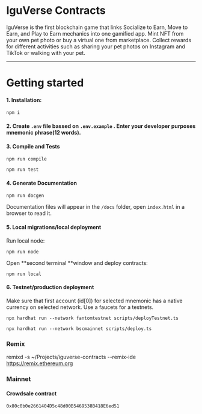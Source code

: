 # IguVerse Contracts

IguVerse is the first blockchain game that links Socialize to Earn, Move to Earn, and Play to Earn mechanics into one gamified app. Mint NFT from your own pet photo or buy a virtual one from marketplace. Collect rewards for different activities such as sharing your pet photos on Instagram and TikTok or walking with your pet.

---

# Getting started

#### 1. Installation:

```
npm i
```

#### 2. Create `.env` file bassed on `.env.example` . Enter your developer purposes mnemonic phrase(12 words).
#### 3. Compile and Tests

```
npm run compile
```

```
npm run test
```

#### 4. Generate Documentation

```
npm run docgen
```

Documentation files will appear in the `/docs` folder, open `index.html` in a browser to read it.

#### 5. Local migrations/local deployment

   Run local node:

   ```
   npm run node
   ```

   Open **second terminal **window and deploy contracts:

   ```
   npm run local
   ```

#### 6. Testnet/production deployment

   Make sure that first account (id[0]) for selected mnemonic has a native currency on selected network. Use a faucets for a testnets.

   ```
   npx hardhat run --network fantomtestnet scripts/deployTestnet.ts
   ```

   ```
   npx hardhat run --network bscmainnet scripts/deploy.ts
   ```

### Remix

remixd -s ~/Projects/iguverse-contracts --remix-ide https://remix.ethereum.org


### Mainnet

#### Crowdsale contract

```0x80c0b0e2661404D5c48d00B5469538B418E6ed51```
